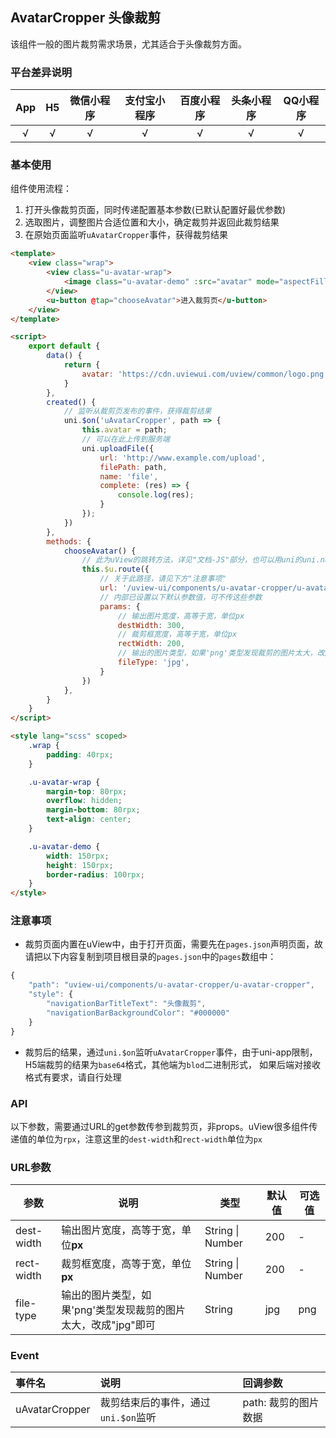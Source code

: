 ## AvatarCropper 头像裁剪

<demo-model url="/pages/componentsA/avatarCropper/index"></demo-model>


该组件一般的图片裁剪需求场景，尤其适合于头像裁剪方面。

### 平台差异说明

|App|H5|微信小程序|支付宝小程序|百度小程序|头条小程序|QQ小程序|
|:-:|:-:|:-:|:-:|:-:|:-:|:-:|
|√|√|√|√|√|√|√|

### 基本使用

组件使用流程：
1. 打开头像裁剪页面，同时传递配置基本参数(已默认配置好最优参数)
2. 选取图片，调整图片合适位置和大小，确定裁剪并返回此裁剪结果
3. 在原始页面监听`uAvatarCropper`事件，获得裁剪结果

```html
<template>
	<view class="wrap">
		<view class="u-avatar-wrap">
			<image class="u-avatar-demo" :src="avatar" mode="aspectFill"></image>
		</view>
		<u-button @tap="chooseAvatar">进入裁剪页</u-button>
	</view>
</template>

<script>
	export default {
		data() {
			return {
				avatar: 'https://cdn.uviewui.com/uview/common/logo.png',
			}
		},
		created() {
			// 监听从裁剪页发布的事件，获得裁剪结果
			uni.$on('uAvatarCropper', path => {
				this.avatar = path;
				// 可以在此上传到服务端
				uni.uploadFile({
					url: 'http://www.example.com/upload',
					filePath: path,
					name: 'file',
					complete: (res) => {
						console.log(res);
					}
				});
			})
		},
		methods: {
			chooseAvatar() {
				// 此为uView的跳转方法，详见"文档-JS"部分，也可以用uni的uni.navigateTo
				this.$u.route({
					// 关于此路径，请见下方"注意事项"
					url: '/uview-ui/components/u-avatar-cropper/u-avatar-cropper',
					// 内部已设置以下默认参数值，可不传这些参数
					params: {
						// 输出图片宽度，高等于宽，单位px
						destWidth: 300,
						// 裁剪框宽度，高等于宽，单位px
						rectWidth: 200,
						// 输出的图片类型，如果'png'类型发现裁剪的图片太大，改成"jpg"即可
						fileType: 'jpg',
					}
				})
			},
		}
	}
</script>

<style lang="scss" scoped>
	.wrap {
		padding: 40rpx;
	}

	.u-avatar-wrap {
		margin-top: 80rpx;
		overflow: hidden;
		margin-bottom: 80rpx;
		text-align: center;
	}

	.u-avatar-demo {
		width: 150rpx;
		height: 150rpx;
		border-radius: 100rpx;
	}
</style>
```


### 注意事项

- 裁剪页面内置在uView中，由于打开页面，需要先在`pages.json`声明页面，故请把以下内容复制到项目根目录的`pages.json`中的`pages`数组中：

```js
{
	"path": "uview-ui/components/u-avatar-cropper/u-avatar-cropper",
	"style": {
		"navigationBarTitleText": "头像裁剪",
		"navigationBarBackgroundColor": "#000000"
	}
}
```

- 裁剪后的结果，通过`uni.$on`监听`uAvatarCropper`事件，由于uni-app限制，H5端裁剪的结果为`base64`格式，其他端为`blod`二进制形式，
如果后端对接收格式有要求，请自行处理


### API

以下参数，需要通过URL的get参数传参到裁剪页，非props。uView很多组件传递值的单位为`rpx`，注意这里的`dest-width`和`rect-width`单位为`px`

### URL参数

| 参数          | 说明            | 类型            | 默认值             |  可选值   |
|-------------  |---------------- |---------------|------------------ |-------- |
| dest-width | 输出图片宽度，高等于宽，单位**px**  | String \| Number | 200 | - |
| rect-width | 裁剪框宽度，高等于宽，单位**px**  | String \| Number | 200 | - |
| file-type | 输出的图片类型，如果'png'类型发现裁剪的图片太大，改成"jpg"即可  | String | jpg | png |


### Event

|事件名|说明|回调参数|
|:-|:-|:-|
| uAvatarCropper | 裁剪结束后的事件，通过`uni.$on`监听 | path: 裁剪的图片数据 |
